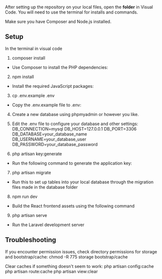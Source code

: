 After setting up the repository on your local files, open the **folder** in Visual Code. You will need to use the terminal for installs and commands.

Make sure you have Composer and Node.js installed.

<h2>Setup</h2>
In the terminal in visual code

  1. composer install
  - Use Composer to install the PHP dependencies:
  
  
  2. npm install
  - Install the required JavaScript packages:
  
  3. cp .env.example .env
  - Copy the .env.example file to .env:
  
  4. Create a new database using phpmyadmin or however you like.
  
  5. Edit the .env file to configure your database and other settings:
  DB_CONNECTION=mysql
  DB_HOST=127.0.0.1
  DB_PORT=3306
  DB_DATABASE=your_database_name
  DB_USERNAME=your_database_user
  DB_PASSWORD=your_database_password
 
  
  
  6. php artisan key:generate
  - Run the following command to generate the application key:
  
  7. php artisan migrate
  - Run this to set up tables into your local database through the migration files made in the database folder
  
  8. npm run dev
  - Build the React frontend assets using the following command
  
  9. php artisan serve
  - Run the Laravel development server



<h2>Troubleshooting</h2>

  If you encounter permission issues, check directory permissions for storage and bootstrap/cache:
  chmod -R 775 storage bootstrap/cache

  Clear caches if something doesn't seem to work:
  php artisan config:cache
  php artisan route:cache
  php artisan view:clear

